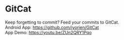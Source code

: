 # GitCat
Keep forgetting to commit? Feed your commits to GitCat.<br>
Android App: https://github.com/jyorien/GitCat<br>
App Demo: https://youtu.be/ZUn2QRY1Pqo

